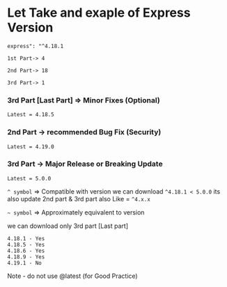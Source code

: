 # Let Take and exaple of Express Version

`express": "^4.18.1`

`1st Part-> 4`

`2nd Part-> 18`

`3rd Part-> 1`

### 3rd Part [Last Part] => Minor Fixes (Optional)

`Latest = 4.18.5`

### 2nd Part -> recommended Bug Fix (Security)

`Latest = 4.19.0`

### 3rd Part -> Major Release or Breaking Update

`Latest = 5.0.0`

`^ symbol` => Compatible with version
we can download `^4.18.1 < 5.0.0`
its also update 2nd part & 3rd part also
Like = `^4.x.x`

`~ symbol` => Approximately equivalent to version

we can download only 3rd part [Last part]

```
4.18.1 - Yes
4.18.5 - Yes
4.18.6 - Yes
4.18.9 - Yes
4.19.1 - No
```

Note - do not use @latest (for Good Practice)
